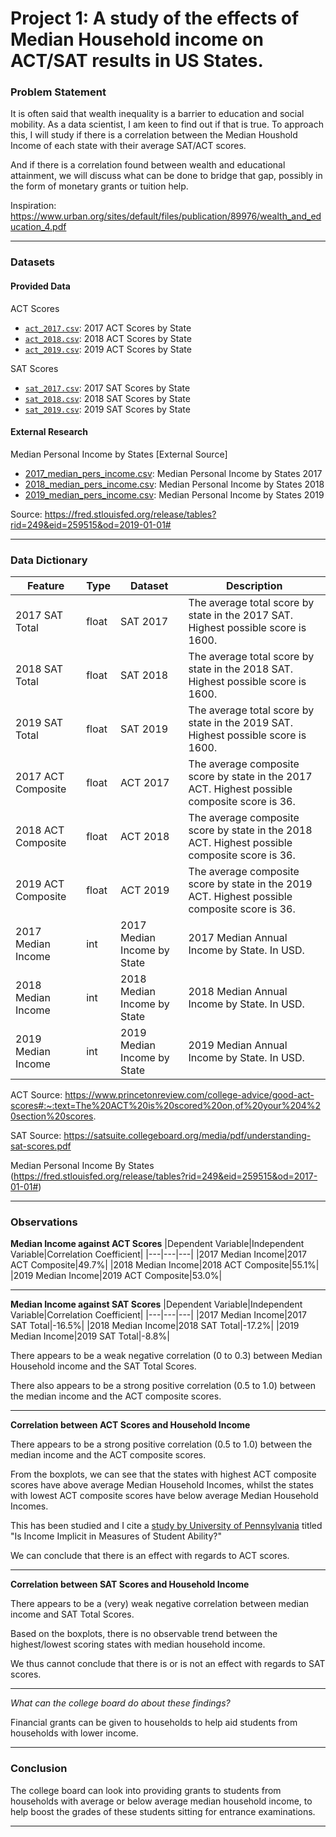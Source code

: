 # Project 1: A study of the effects of Median Household income on ACT/SAT results in US States.

### Problem Statement
It is often said that wealth inequality is a barrier to education and social mobility. As a data scientist, I am keen to find out if that is true. To approach this, I will study if there is a correlation between the Median Houshold Income of each state with their average SAT/ACT scores.

And if there is a correlation found between wealth and educational attainment, we will discuss what can be done to bridge that gap, possibly in the form of monetary grants or tuition help.

Inspiration: https://www.urban.org/sites/default/files/publication/89976/wealth_and_education_4.pdf 

---
### Datasets
#### Provided Data
ACT Scores
* [`act_2017.csv`](./data/act_2017.csv): 2017 ACT Scores by State
* [`act_2018.csv`](./data/act_2018.csv): 2018 ACT Scores by State
* [`act_2019.csv`](./data/act_2019.csv): 2019 ACT Scores by State

SAT Scores
* [`sat_2017.csv`](./data/sat_2017.csv): 2017 SAT Scores by State
* [`sat_2018.csv`](./data/sat_2018.csv): 2018 SAT Scores by State
* [`sat_2019.csv`](./data/sat_2019.csv): 2019 SAT Scores by State
#### External Research
Median Personal Income by States [External Source]
* [2017_median_pers_income.csv](./data/2017_median_pers_income.csv): Median Personal Income by States 2017
* [2018_median_pers_income.csv](./data/2018_median_pers_income.csv): Median Personal Income by States 2018
* [2019_median_pers_income.csv](./data/2019_median_pers_income.csv): Median Personal Income by States 2019

Source: https://fred.stlouisfed.org/release/tables?rid=249&eid=259515&od=2019-01-01#

---

### Data Dictionary
|Feature|Type|Dataset|Description|
|---|---|---|---| 
|2017 SAT Total|float|SAT 2017|The average total score by state in the 2017 SAT. Highest possible score is 1600.|
|2018 SAT Total|float|SAT 2018|The average total score by state in the 2018 SAT. Highest possible score is 1600.|
|2019 SAT Total|float|SAT 2019|The average total score by state in the 2019 SAT. Highest possible score is 1600.|
|2017 ACT Composite|float|ACT 2017|The average composite score by state in the 2017 ACT. Highest possible composite score is 36.|
|2018 ACT Composite|float|ACT 2018|The average composite score by state in the 2018 ACT. Highest possible composite score is 36.|
|2019 ACT Composite|float|ACT 2019|The average composite score by state in the 2019 ACT. Highest possible composite score is 36.|
|2017 Median Income|int|2017 Median Income by State|2017 Median Annual Income by State. In USD.|
|2018 Median Income|int|2018 Median Income by State|2018 Median Annual Income by State. In USD.|
|2019 Median Income|int|2019 Median Income by State|2019 Median Annual Income by State. In USD.|

ACT Source: https://www.princetonreview.com/college-advice/good-act-scores#:~:text=The%20ACT%20is%20scored%20on,of%20your%204%20section%20scores.

SAT Source: https://satsuite.collegeboard.org/media/pdf/understanding-sat-scores.pdf 

Median Personal Income By States (https://fred.stlouisfed.org/release/tables?rid=249&eid=259515&od=2017-01-01#)

---

### Observations
**Median Income against ACT Scores**
|Dependent Variable|Independent Variable|Correlation Coefficient|
|---|---|---|
|2017 Median Income|2017 ACT Composite|49.7%|
|2018 Median Income|2018 ACT Composite|55.1%|
|2019 Median Income|2019 ACT Composite|53.0%|

---

**Median Income against SAT Scores**
|Dependent Variable|Independent Variable|Correlation Coefficient|
|---|---|---|
|2017 Median Income|2017 SAT Total|-16.5%|
|2018 Median Income|2018 SAT Total|-17.2%|
|2019 Median Income|2019 SAT Total|-8.8%|

There appears to be a weak negative correlation (0 to 0.3) between Median Household income and the SAT Total Scores.

There also appears to be a strong positive correlation (0.5 to 1.0) between the median income and the ACT composite scores.

---

**Correlation between ACT Scores and Household Income**

There appears to be a strong positive correlation (0.5 to 1.0) between the median income and the ACT composite scores.

From the boxplots, we can see that the states with highest ACT composite scores have above average Median Household Incomes, whilst the states with lowest ACT composite scores have below average Median Household Incomes.

This has been studied and I cite a [study by University of Pennsylvania](https://budgetmodel.wharton.upenn.edu/issues/2021/9/28/is-income-implicit-in-measures-of-student-ability#:~:text=The%20ACT%20composite%20score%20has,school%20GPA%20or%20class%20rank.) titled "Is Income Implicit in Measures of Student Ability?"

We can conclude that there is an effect with regards to ACT scores.

---

**Correlation between SAT Scores and Household Income**

There appears to be a (very) weak negative correlation between median income and SAT Total Scores.

Based on the boxplots, there is no observable trend between the highest/lowest scoring states with median household income.

We thus cannot conclude that there is or is not an effect with regards to SAT scores.

---

*What can the college board do about these findings?*

Financial grants can be given to households to help aid students from households with lower income.

---


### Conclusion

The college board can look into providing grants to students from households with average or below average median household income, to help boost the grades of these students sitting for entrance examinations.

---